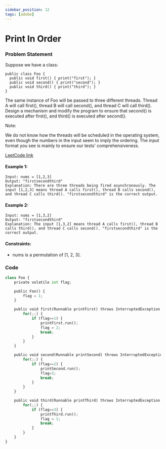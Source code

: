 ```yaml
---
sidebar_position: 12
tags: [adobe]
---
```


# Print In Order

### Problem Statement

Suppose we have a class:

```
public class Foo {
  public void first() { print("first"); }
  public void second() { print("second"); }
  public void third() { print("third"); }
}
```

The same instance of Foo will be passed to three different threads. Thread A will call first(), thread B will call second(), and thread C will call third(). Design a mechanism and modify the program to ensure that second() is executed after first(), and third() is executed after second().

Note:

We do not know how the threads will be scheduled in the operating system, even though the numbers in the input seem to imply the ordering. The input format you see is mainly to ensure our tests' comprehensiveness.

[LeetCode link](hhttps://leetcode.com/problems/print-in-order/)

#### Example 1:

```
Input: nums = [1,2,3]
Output: "firstsecondthird"
Explanation: There are three threads being fired asynchronously. The input [1,2,3] means thread A calls first(), thread B calls second(), and thread C calls third(). "firstsecondthird" is the correct output.
```

#### Example 2:

```
Input: nums = [1,3,2]
Output: "firstsecondthird"
Explanation: The input [1,3,2] means thread A calls first(), thread B calls third(), and thread C calls second(). "firstsecondthird" is the correct output.
```

#### Constraints:

- nums is a permutation of [1, 2, 3].

### Code

```python title="Java Code"
class Foo {
    private volatile int flag;

    public Foo() {
        flag = 1;
    }

    public void first(Runnable printFirst) throws InterruptedException {
        for(;;) {
        	if (flag==1) {
        		printFirst.run();
                flag = 2;
                break;
        	}
        }
    }

    public void second(Runnable printSecond) throws InterruptedException {
    	for(;;) {
    		if (flag==2) {
    			printSecond.run();
                flag=3;
                break;
    		}
    	}
    }

    public void third(Runnable printThird) throws InterruptedException {
    	for(;;) {
    		if (flag==3) {
    			printThird.run();
                flag = 1;
                break;
    		}
    	}
    }
}
```
